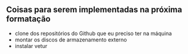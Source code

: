 ## Coisas para serem implementadas na próxima formatação


* clone dos repositórios do Github que eu preciso ter na máquina
* montar os discos de armazenamento externo
* instalar vetur


